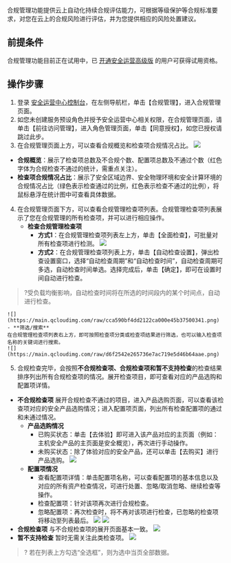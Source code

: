 合规管理功能提供云上自动化持续合规评估能力，可根据等级保护等合规标准要求，对您在云上的合规风险进行评估，并为您提供相应的风险处置建议。
## 前提条件
合规管理功能目前正在试用中，已 [开通安全运营高级版](https://buy.cloud.tencent.com/soc) 的用户可获得试用资格。

## 操作步骤
1. 登录 [安全运营中心控制台](https://console.cloud.tencent.com/ssav2/compliance)，在左侧导航栏，单击【合规管理】，进入合规管理页面。
2. 如您未创建服务预设角色并授予安全运营中心相关权限，在合规管理页面，请单击【前往访问管理】，进入角色管理页面，单击【同意授权】，如您已授权请跳过此步。
3. 在合规管理页面上方，可以查看合规概览和检查项合规情况占比。
![](https://main.qcloudimg.com/raw/93f9338e74ba7d86e2ea637f82c34033.png)
 - **合规概览**：展示了检查项总数及不合规个数、配置项总数及不通过个数（红色字体为合规检查不通过的统计，需重点关注）。
 - **检查项合规情况占比**：展示了安全区域边界、安全物理环境和安全计算环境的合规情况占比（绿色表示检查通过的比例，红色表示检查不通过的比例），将鼠标悬浮在统计图中可查看具体数据。
4. 在合规管理页面下方，可以查看合规管理检查项列表。合规管理检查项列表展示了您在合规管理的所有检查项，并可以进行相应操作。
	- **检查合规管理检查项**
		- **方式1**：在合规管理检查项列表左上方，单击【全面检查】，可批量对所有检查项进行检测。
		![](https://main.qcloudimg.com/raw/b40b42a9eb9048bf26ca675c2359b881.png)
		- **方式2**：在合规管理检查项列表上方，单击【自动检查设置】，弹出检查设置窗口，选择“自动检查周期”和“自动检查时间”，自动检查周期可多选，自动检查时间单选。选择完成后，单击【确定】，即可在设置时间自动进行检查。
>?受负载均衡影响，自动检查时间将在所选的时间段内的某个时间点，自动进行检查。
>
	![](https://main.qcloudimg.com/raw/cca590bf4dd2122ca000e45b37500341.png)
	- **筛选/搜索**
	在合规管理检查项列表右上方，即可按照检查项分类或检查项结果进行筛选，也可以输入检查项名称的关键词进行搜索。
	![](https://main.qcloudimg.com/raw/d6f2542e265736e7ac719e5d46b64aae.png)
5. 合规检查完毕，会按照**不合规检查项、合规检查项和暂不支持检查**的检查结果排序列出所有合规检查项的情况。展开检查项目，即可查看对应的产品选购和配置项详情。
 - **不合规检查项**
展开合规检查不通过的项目，进入产品选购页面，可以查看该检查项对应的安全产品选购情况；进入配置项页面，列出所有检查配置项的通过和未通过情况。
    - **产品选购情况**
      - 已购买状态：单击【去体验】即可进入该产品对应的主页面（例如：主机安全产品的主页面是安全概览），再次进行手动操作。
      - 未购买状态：除了体验对应的安全产品，还可以单击【去购买】进行产品选购。
    ![](https://main.qcloudimg.com/raw/0c2a0cb419f0f0aeafbf323402b005a6.png)
	- **配置项情况**
      - 查看配置项详情：单击配置项名称，可以查看配置项的基本信息以及对应的所有资产检查情况，可进行处置、忽略/取消忽略、继续检查等操作。
      - 检查配置项：针对该项再次进行合规检查。
      - 忽略配置项：再次检查时，将不再对该项进行检查，已忽略的检查项将移动至列表最后。
      ![](https://main.qcloudimg.com/raw/73df21c698c9b87accfbacdacf909c35.png)
			![](https://main.qcloudimg.com/raw/11d1f7833f5cedf43c2414b27ef41072.png)
 - **合规检查项**
 与不合规检查项的展开页面基本一致。
 ![](https://main.qcloudimg.com/raw/9b677558ea74de25e4ebdaeacd532254.png)
 - **暂不支持检查**
 暂时无需关注此类检查项。
 ![](https://main.qcloudimg.com/raw/317f016cbd93182b3056bd11cebaa2e0.png)
>? 若在列表上方勾选“全选框”，则为选中当页全部数据。
 
